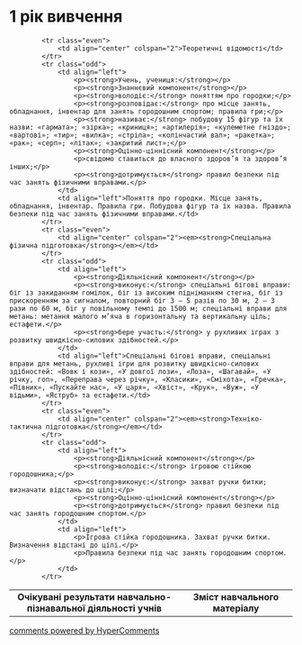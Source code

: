 <div id="hypercomments_widget" class="js-hypercomments-widget invisible"></div>

1 рік вивчення
=============================

<table>
  <body>
    <tr>
<td align="center" width="60%"><strong>Очікувані результати навчально-пізнавальної діяльності учнів</strong></td>
<td align="center" width="40%"><strong>Зміст навчального матеріалу</strong></td>
    </tr>

            <tr class="even">
                <td align="center" colspan="2">Теоретичні відомості</td>
            </tr>
            <tr class="odd">
                <td align="left">
                    <p><strong>Учень, учениця:</strong></p>
                    <p><strong>Знаннєвий компонент</strong></p>
                    <p><strong>володіє:</strong> поняттям про городки;</p>
                    <p><strong>розповідає:</strong> про місце занять, обладнання, інвентар для занять городошним спортом; правила гри;</p>
                    <p><strong>називає:</strong> побудову 15 фігур та їх назви: «гармата»; «зірка»; «криниця»; «артилерія»; «кулеметне гніздо»; «вартові»; «тир»; «вилка»; «стріла»; «колінчастий вал»; «ракетка»; «рак»; «серп»; «літак»; «закритий лист»;</p>
                    <p><strong>Оцінно-ціннісний компонент</strong></p>
                    <p>свідомо ставиться до власного здоров’я та здоров’я інших;</p>
                    <p><strong>дотримується</strong> правил безпеки під час занять фізичними вправами.</p>
                </td>
                <td align="left">Поняття про городки. Місце занять, обладнання, інвентар. Правила гри. Побудова фігур та їх назва. Правила безпеки під час занять фізичними вправами.</td>
            </tr>
            <tr class="even">
                <td align="center" colspan="2"><em><strong>Спеціальна фізична підготовка</strong></em></td>
            </tr>
            <tr class="odd">
                <td align="left">
                    <p><strong>Діяльнісний компонент</strong></p>
                    <p><strong>виконує:</strong> спеціальні бігові вправи: біг із закиданням гомілок, біг із високим підніманням стегна, біг із прискоренням за сигналом, повторний біг 3 – 5 разів по 30 м, 2 – 3 рази по 60 м, біг у повільному темпі до 1500 м; спеціальні вправи для метань: метання малого м’яча в горизонтальну та вертикальну ціль; естафети.</p>
                    <p><strong>бере участь:</strong> у рухливих іграх з розвитку швидкісно-силових здібностей.</p>
                </td>
                <td align="left">Спеціальні бігові вправи, спеціальні вправи для метань, рухливі ігри для розвитку швидкісно-силових здібностей: «Вовк і кози», «У довгої лози», «Лоза», «Шагавай», «У річку, гоп», «Переправа через річку», «Класики», «Сміхота», «Гречка», «Півник», «Пускайте нас», «У царя», «Хвіст», «Крук», «Вуж», «У відьми», «Яструб» та естафети.</td>
            </tr>
            <tr class="even">
                <td align="center" colspan="2"><em><strong>Техніко-тактична підготовка</strong></em></td>
            </tr>
            <tr class="odd">
                <td align="left">
                    <p><strong>Діяльнісний компонент</strong></p>
                    <p><strong>володіє:</strong> ігровою стійкою городошника;</p>
                    <p><strong>виконує:</strong> захват ручки битки; визначати відстань до цілі;</p>
                    <p><strong>Оцінно-ціннісний компонент</strong></p>
                    <p><strong>дотримується</strong> правил безпеки під час занять городошним спортом.</p>
                </td>
                <td align="left">
                    <p>Ігрова стійка городошника. Захват ручки битки. Визначення відстані до цілі.</p>
                    <p>Правила безпеки під час занять городошним спортом.</p>
                </td>
            </tr>
  </body>
</table>

<div class="js-hypercomments-container">
    <a href="http://hypercomments.com" class="hc-link" title="comments widget">comments powered by HyperComments</a>
</div>